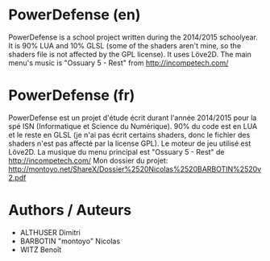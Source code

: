 # PowerDefense (en)
PowerDefense is a school project written during the 2014/2015 schoolyear. It is 90% LUA and 10% GLSL (some of the shaders aren't mine, so the shaders file is not affected by the GPL license). It uses Löve2D.
The main menu's music is "Ossuary 5 - Rest" from http://incompetech.com/

# PowerDefense (fr)
PowerDefense est un projet d'étude écrit durant l'année 2014/2015 pour la spé ISN (Informatique et Science du Numérique). 90% du code est en LUA et le reste en GLSL (je n'ai pas écrit certains shaders, donc le fichier des shaders n'est pas affecté par la license GPL). Le moteur de jeu utilisé est Löve2D.
La musique du menu principal est "Ossuary 5 - Rest" de http://incompetech.com/
Mon dossier du projet: http://montoyo.net/ShareX/Dossier%2520Nicolas%2520BARBOTIN%2520v2.pdf

# Authors / Auteurs
* ALTHUSER Dimitri
* BARBOTIN "montoyo" Nicolas
* WITZ Benoît
